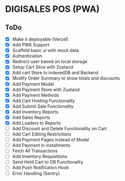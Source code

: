 # DIGISALES POS (PWA)

## ToDo

- [x] Make it deployable (Vercel)
- [x] Add PWA Support
- [x] Scaffold basic ui with mock data
- [x] Authentication
- [x] Redirect user based on local storage
- [x] Setup Cart Slice with Zustand
- [x] Add cart Store to indexedDB and Backend
- [x] Modify Order Summary to show totals and discounts
- [x] Add Payment Modal
- [x] Add Payment Store with Zustand
- [x] Add Payment Methods
- [x] Add Cart Holding Functionality
- [x] Add Submit Sale Functionality
- [x] Add Inventory Reports
- [x] Add Sales Reports
- [x] Add Loaders to Reports
- [ ] Add Discount and Delete Functionality on Cart
- [ ] Add Cart Editing Restrictions
- [ ] Add Payment Pages instead of Modal
- [ ] Add Payment in installments
- [ ] Fetch All Transactions
- [ ] Add Inventory Requisitions
- [ ] Send Held Cart to DB Functionality
- [ ] Add Push Notification Hook
- [ ] Error Handling (Sentry)
